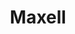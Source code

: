 ---
ee_id: '134'
site: '1'
type: '2'
long_id: 2007-001 Maxell
url: 2007-001-maxell
year: '2007'
medium: Four digital prints.
commission:
add_credit:
dims: 11.6 x 8.5 in
pitch: "<p>​Scanning a 12 inch Maxell demonstration LP on an 11inch scanner.</p>"
ps:
live_url:
related: "[234] 2010-007 Maxell - 2010-007-maxell"
title: Maxell
youtube:
imgs: maxell-install-database-ih.jpg
subheading:
year2: '2007'
download:
add_credits:
related_code:
! '':
layout: things-i-made
---